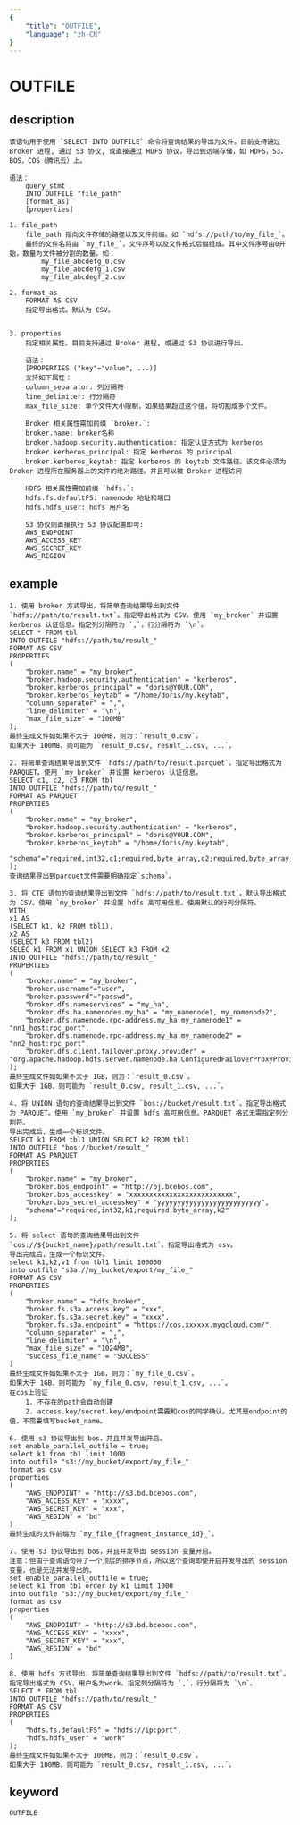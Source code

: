 ```yaml
---
{
    "title": "OUTFILE",
    "language": "zh-CN"
}
---
```


<!-- 
Licensed to the Apache Software Foundation (ASF) under one
or more contributor license agreements.  See the NOTICE file
distributed with this work for additional information
regarding copyright ownership.  The ASF licenses this file
to you under the Apache License, Version 2.0 (the
"License"); you may not use this file except in compliance
with the License.  You may obtain a copy of the License at

  http://www.apache.org/licenses/LICENSE-2.0

Unless required by applicable law or agreed to in writing,
software distributed under the License is distributed on an
"AS IS" BASIS, WITHOUT WARRANTIES OR CONDITIONS OF ANY
KIND, either express or implied.  See the License for the
specific language governing permissions and limitations
under the License.
-->

# OUTFILE
## description

    该语句用于使用 `SELECT INTO OUTFILE` 命令将查询结果的导出为文件。目前支持通过 Broker 进程, 通过 S3 协议, 或直接通过 HDFS 协议，导出到远端存储，如 HDFS，S3，BOS，COS（腾讯云）上。

    语法：
        query_stmt
        INTO OUTFILE "file_path"
        [format_as]
        [properties]

    1. file_path
        file_path 指向文件存储的路径以及文件前缀。如 `hdfs://path/to/my_file_`。
        最终的文件名将由 `my_file_`，文件序号以及文件格式后缀组成。其中文件序号由0开始，数量为文件被分割的数量。如：
            my_file_abcdefg_0.csv
            my_file_abcdefg_1.csv
            my_file_abcdegf_2.csv

    2. format_as
        FORMAT AS CSV
        指定导出格式。默认为 CSV。


    3. properties
        指定相关属性。目前支持通过 Broker 进程, 或通过 S3 协议进行导出。

        语法：
        [PROPERTIES ("key"="value", ...)]
        支持如下属性：
        column_separator: 列分隔符
        line_delimiter: 行分隔符
        max_file_size: 单个文件大小限制，如果结果超过这个值，将切割成多个文件。

        Broker 相关属性需加前缀 `broker.`:
        broker.name: broker名称
        broker.hadoop.security.authentication: 指定认证方式为 kerberos
        broker.kerberos_principal: 指定 kerberos 的 principal
        broker.kerberos_keytab: 指定 kerberos 的 keytab 文件路径。该文件必须为 Broker 进程所在服务器上的文件的绝对路径。并且可以被 Broker 进程访问

        HDFS 相关属性需加前缀 `hdfs.`:
        hdfs.fs.defaultFS: namenode 地址和端口
        hdfs.hdfs_user: hdfs 用户名

        S3 协议则直接执行 S3 协议配置即可:
        AWS_ENDPOINT
        AWS_ACCESS_KEY
        AWS_SECRET_KEY
        AWS_REGION

## example

    1. 使用 broker 方式导出，将简单查询结果导出到文件 `hdfs://path/to/result.txt`。指定导出格式为 CSV。使用 `my_broker` 并设置 kerberos 认证信息。指定列分隔符为 `,`，行分隔符为 `\n`。
    SELECT * FROM tbl
    INTO OUTFILE "hdfs://path/to/result_"
    FORMAT AS CSV
    PROPERTIES
    (
        "broker.name" = "my_broker",
        "broker.hadoop.security.authentication" = "kerberos",
        "broker.kerberos_principal" = "doris@YOUR.COM",
        "broker.kerberos_keytab" = "/home/doris/my.keytab",
        "column_separator" = ",",
        "line_delimiter" = "\n",
        "max_file_size" = "100MB"
    );
    最终生成文件如如果不大于 100MB，则为：`result_0.csv`。
    如果大于 100MB，则可能为 `result_0.csv, result_1.csv, ...`。

    2. 将简单查询结果导出到文件 `hdfs://path/to/result.parquet`。指定导出格式为 PARQUET。使用 `my_broker` 并设置 kerberos 认证信息。
    SELECT c1, c2, c3 FROM tbl
    INTO OUTFILE "hdfs://path/to/result_"
    FORMAT AS PARQUET
    PROPERTIES
    (
        "broker.name" = "my_broker",
        "broker.hadoop.security.authentication" = "kerberos",
        "broker.kerberos_principal" = "doris@YOUR.COM",
        "broker.kerberos_keytab" = "/home/doris/my.keytab",
        "schema"="required,int32,c1;required,byte_array,c2;required,byte_array,c2"
    );
    查询结果导出到parquet文件需要明确指定`schema`。

    3. 将 CTE 语句的查询结果导出到文件 `hdfs://path/to/result.txt`。默认导出格式为 CSV。使用 `my_broker` 并设置 hdfs 高可用信息。使用默认的行列分隔符。
    WITH
    x1 AS
    (SELECT k1, k2 FROM tbl1),
    x2 AS
    (SELECT k3 FROM tbl2)
    SELEC k1 FROM x1 UNION SELECT k3 FROM x2
    INTO OUTFILE "hdfs://path/to/result_"
    PROPERTIES
    (
        "broker.name" = "my_broker",
        "broker.username"="user",
        "broker.password"="passwd",
        "broker.dfs.nameservices" = "my_ha",
        "broker.dfs.ha.namenodes.my_ha" = "my_namenode1, my_namenode2",
        "broker.dfs.namenode.rpc-address.my_ha.my_namenode1" = "nn1_host:rpc_port",
        "broker.dfs.namenode.rpc-address.my_ha.my_namenode2" = "nn2_host:rpc_port",
        "broker.dfs.client.failover.proxy.provider" = "org.apache.hadoop.hdfs.server.namenode.ha.ConfiguredFailoverProxyProvider"
    );
    最终生成文件如如果不大于 1GB，则为：`result_0.csv`。
    如果大于 1GB，则可能为 `result_0.csv, result_1.csv, ...`。
    
    4. 将 UNION 语句的查询结果导出到文件 `bos://bucket/result.txt`。指定导出格式为 PARQUET。使用 `my_broker` 并设置 hdfs 高可用信息。PARQUET 格式无需指定列分割符。
    导出完成后，生成一个标识文件。
    SELECT k1 FROM tbl1 UNION SELECT k2 FROM tbl1
    INTO OUTFILE "bos://bucket/result_"
    FORMAT AS PARQUET
    PROPERTIES
    (
        "broker.name" = "my_broker",
        "broker.bos_endpoint" = "http://bj.bcebos.com",
        "broker.bos_accesskey" = "xxxxxxxxxxxxxxxxxxxxxxxxxx",
        "broker.bos_secret_accesskey" = "yyyyyyyyyyyyyyyyyyyyyyyyyy",
        "schema"="required,int32,k1;required,byte_array,k2"
    );

    5. 将 select 语句的查询结果导出到文件 `cos://${bucket_name}/path/result.txt`。指定导出格式为 csv。
    导出完成后，生成一个标识文件。
    select k1,k2,v1 from tbl1 limit 100000
    into outfile "s3a://my_bucket/export/my_file_"
    FORMAT AS CSV
    PROPERTIES
    (
        "broker.name" = "hdfs_broker",
        "broker.fs.s3a.access.key" = "xxx",
        "broker.fs.s3a.secret.key" = "xxxx",
        "broker.fs.s3a.endpoint" = "https://cos.xxxxxx.myqcloud.com/",
        "column_separator" = ",",
        "line_delimiter" = "\n",
        "max_file_size" = "1024MB",
        "success_file_name" = "SUCCESS"
    )
    最终生成文件如如果不大于 1GB，则为：`my_file_0.csv`。
    如果大于 1GB，则可能为 `my_file_0.csv, result_1.csv, ...`。
    在cos上验证
        1. 不存在的path会自动创建
        2. access.key/secret.key/endpoint需要和cos的同学确认。尤其是endpoint的值，不需要填写bucket_name。

    6. 使用 s3 协议导出到 bos，并且并发导出开启。
    set enable_parallel_outfile = true;
    select k1 from tb1 limit 1000
    into outfile "s3://my_bucket/export/my_file_"
    format as csv
    properties
    (
        "AWS_ENDPOINT" = "http://s3.bd.bcebos.com",
        "AWS_ACCESS_KEY" = "xxxx",
        "AWS_SECRET_KEY" = "xxx",
        "AWS_REGION" = "bd"
    )
    最终生成的文件前缀为 `my_file_{fragment_instance_id}_`。

    7. 使用 s3 协议导出到 bos，并且并发导出 session 变量开启。
    注意：但由于查询语句带了一个顶层的排序节点，所以这个查询即使开启并发导出的 session 变量，也是无法并发导出的。
    set enable_parallel_outfile = true;
    select k1 from tb1 order by k1 limit 1000
    into outfile "s3://my_bucket/export/my_file_"
    format as csv
    properties
    (
        "AWS_ENDPOINT" = "http://s3.bd.bcebos.com",
        "AWS_ACCESS_KEY" = "xxxx",
        "AWS_SECRET_KEY" = "xxx",
        "AWS_REGION" = "bd"
    )

    8. 使用 hdfs 方式导出，将简单查询结果导出到文件 `hdfs://path/to/result.txt`。指定导出格式为 CSV，用户名为work。指定列分隔符为 `,`，行分隔符为 `\n`。
    SELECT * FROM tbl
    INTO OUTFILE "hdfs://path/to/result_"
    FORMAT AS CSV
    PROPERTIES
    (
        "hdfs.fs.defaultFS" = "hdfs://ip:port",
        "hdfs.hdfs_user" = "work"
    );
    最终生成文件如如果不大于 100MB，则为：`result_0.csv`。
    如果大于 100MB，则可能为 `result_0.csv, result_1.csv, ...`。

## keyword
    OUTFILE

